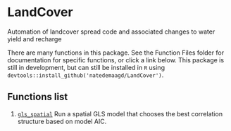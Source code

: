 # LandCover
Automation of landcover spread code and associated changes to water yield and recharge

There are many functions in this package. See the Function Files folder for documentation for specific functions, or click a link below. This package is still in development, but can still be installed in `R` using `devtools::install_github('natedemaagd/LandCover')`.


## Functions list
1. [`gls_spatial`](https://github.com/natedemaagd/LandCover/blob/master/Function%20documentation/README%20gls_spatial.md) Run a spatial GLS model that chooses the best correlation structure based on model AIC.
